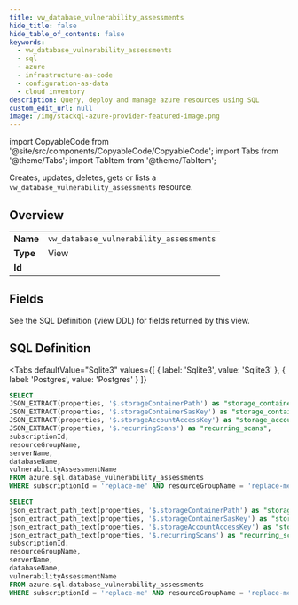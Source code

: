 ```yaml
--- 
title: vw_database_vulnerability_assessments
hide_title: false
hide_table_of_contents: false
keywords:
  - vw_database_vulnerability_assessments
  - sql
  - azure
  - infrastructure-as-code
  - configuration-as-data
  - cloud inventory
description: Query, deploy and manage azure resources using SQL
custom_edit_url: null
image: /img/stackql-azure-provider-featured-image.png
---
```


import CopyableCode from '@site/src/components/CopyableCode/CopyableCode';
import Tabs from '@theme/Tabs';
import TabItem from '@theme/TabItem';

Creates, updates, deletes, gets or lists a <code>vw_database_vulnerability_assessments</code> resource.

## Overview
<table><tbody>
<tr><td><b>Name</b></td><td><code>vw_database_vulnerability_assessments</code></td></tr>
<tr><td><b>Type</b></td><td>View</td></tr>
<tr><td><b>Id</b></td><td><CopyableCode code="azure.sql.vw_database_vulnerability_assessments" /></td></tr>
</tbody></table>

## Fields

See the SQL Definition (view DDL) for fields returned by this view.

## SQL Definition

<Tabs
defaultValue="Sqlite3"
values={[
{ label: 'Sqlite3', value: 'Sqlite3' },
{ label: 'Postgres', value: 'Postgres' }
]}
>
<TabItem value="Sqlite3">

```sql
SELECT
JSON_EXTRACT(properties, '$.storageContainerPath') as "storage_container_path",
JSON_EXTRACT(properties, '$.storageContainerSasKey') as "storage_container_sas_key",
JSON_EXTRACT(properties, '$.storageAccountAccessKey') as "storage_account_access_key",
JSON_EXTRACT(properties, '$.recurringScans') as "recurring_scans",
subscriptionId,
resourceGroupName,
serverName,
databaseName,
vulnerabilityAssessmentName
FROM azure.sql.database_vulnerability_assessments
WHERE subscriptionId = 'replace-me' AND resourceGroupName = 'replace-me' AND serverName = 'replace-me' AND databaseName = 'replace-me';
```

</TabItem>
<TabItem value="Postgres">

```sql
SELECT
json_extract_path_text(properties, '$.storageContainerPath') as "storage_container_path",
json_extract_path_text(properties, '$.storageContainerSasKey') as "storage_container_sas_key",
json_extract_path_text(properties, '$.storageAccountAccessKey') as "storage_account_access_key",
json_extract_path_text(properties, '$.recurringScans') as "recurring_scans",
subscriptionId,
resourceGroupName,
serverName,
databaseName,
vulnerabilityAssessmentName
FROM azure.sql.database_vulnerability_assessments
WHERE subscriptionId = 'replace-me' AND resourceGroupName = 'replace-me' AND serverName = 'replace-me' AND databaseName = 'replace-me';
```

</TabItem>
</Tabs>

